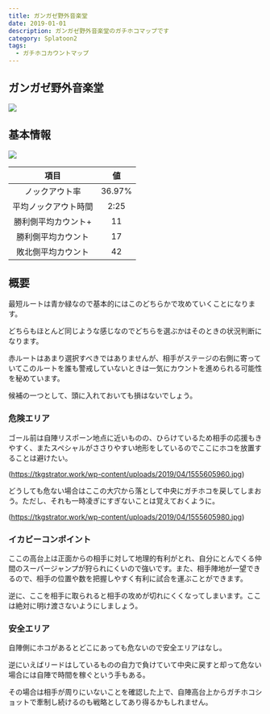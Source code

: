 ```yaml
---
title: ガンガゼ野外音楽堂
date: 2019-01-01
description: ガンガゼ野外音楽堂のガチホコマップです
category: Splatoon2
tags:
  - ガチホコカウントマップ
---
```


## ガンガゼ野外音楽堂

![](https://pbs.twimg.com/media/Ec7pkXEWkAAbt5i?format=jpg&name=large)

## 基本情報

![](https://pbs.twimg.com/media/Ec7pkOEXkAAGsy-?format=png&name=large)

|         項目         |   値   |
| :------------------: | :----: |
|    ノックアウト率    | 36.97% |
| 平均ノックアウト時間 |  2:25  |
| 勝利側平均カウント+  |   11   |
|  勝利側平均カウント  |   17   |
|  敗北側平均カウント  |   42   |

## 概要

最短ルートは青か緑なので基本的にはこのどちらかで攻めていくことになります。

どちらもほとんど同じような感じなのでどちらを選ぶかはそのときの状況判断になります。

赤ルートはあまり選択すべきではありませんが、相手がステージの右側に寄っていてこのルートを誰も警戒していないときは一気にカウントを進められる可能性を秘めています。

候補の一つとして、頭に入れておいても損はないでしょう。

### 危険エリア

ゴール前は自陣リスポーン地点に近いものの、ひらけているため相手の応援もきやすく、またスペシャルがささりやすい地形をしているのでここにホコを放置することは避けたい。

(https://tkgstrator.work/wp-content/uploads/2019/04/1555605960.jpg)

どうしても危ない場合はここの大穴から落として中央にガチホコを戻してしまおう。ただし、それも一時凌ぎにすぎないことは覚えておくように。

(https://tkgstrator.work/wp-content/uploads/2019/04/1555605980.jpg)

### イカビーコンポイント

ここの高台上は正面からの相手に対して地理的有利がとれ、自分にとんでくる仲間のスーパージャンプが狩られにくいので強いです。また、相手陣地が一望できるので、相手の位置や数を把握しやすく有利に試合を運ぶことができます。

逆に、ここを相手に取られると相手の攻めが切れにくくなってしまいます。ここは絶対に明け渡さないようにしましょう。

### 安全エリア

自陣側にホコがあるとどこにあっても危ないので安全エリアはなし。

逆にいえばリードはしているものの自力で負けていて中央に戻すと却って危ない場合には自陣で時間を稼ぐという手もある。

その場合は相手が周りにいないことを確認した上で、自陣高台上からガチホコショットで牽制し続けるのも戦略としてあり得るかもしれません。
